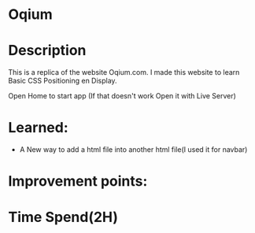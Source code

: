 # Oqium

# Description

This is a replica of the website Oqium.com. I made this website to learn Basic CSS Positioning en Display.

Open Home to start app (If that doesn't work Open it with Live Server)

# Learned:

- A New way to add a html file into another html file(I used it for navbar)

# Improvement points:

# Time Spend(2H)
